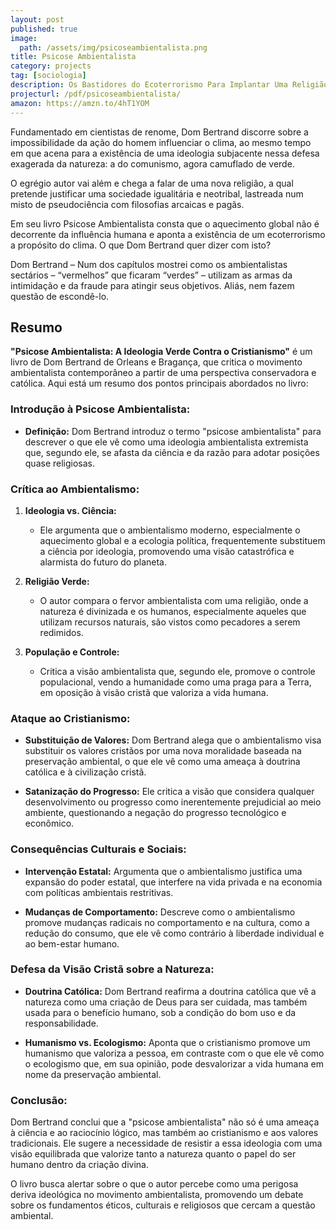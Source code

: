 ```yaml
---
layout: post
published: true
image:
  path: /assets/img/psicoseambientalista.png
title: Psicose Ambientalista
category: projects
tag: [sociologia]
description: Os Bastidores do Ecoterrorismo Para Implantar Uma Religião Ecológica , Igualitária e Anticristã
projecturl: /pdf/psicoseambientalista/
amazon: https://amzn.to/4hT1YOM
---
```


Fundamentado em cientistas de renome, Dom Bertrand discorre sobre a impossibilidade da ação do homem influenciar o clima, ao mesmo tempo em que acena para a existência de uma ideologia subjacente nessa defesa exagerada da natureza: a do comunismo, agora camuflado de verde.

O egrégio autor vai além e chega a falar de uma nova religião, a qual pretende justificar uma sociedade igualitária e neotribal, lastreada num misto de pseudociência com filosofias arcaicas e pagãs.

Em seu livro Psicose Ambientalista consta que o aquecimento global não é decorrente da influência humana e aponta a existência de um ecoterrorismo a propósito do clima. O que Dom Bertrand quer dizer com isto?

Dom Bertrand – Num dos capítulos mostrei como os ambientalistas  sectários – “vermelhos” que ficaram “verdes” –  utilizam as armas da intimidação e da fraude para atingir seus objetivos. Aliás, nem fazem questão de escondê-lo.


## Resumo

**"Psicose Ambientalista: A Ideologia Verde Contra o Cristianismo"** é um livro de Dom Bertrand de Orleans e Bragança, que critica o movimento ambientalista contemporâneo a partir de uma perspectiva conservadora e católica. Aqui está um resumo dos pontos principais abordados no livro:

### **Introdução à Psicose Ambientalista:**

- **Definição:** Dom Bertrand introduz o termo "psicose ambientalista" para descrever o que ele vê como uma ideologia ambientalista extremista que, segundo ele, se afasta da ciência e da razão para adotar posições quase religiosas.

### **Crítica ao Ambientalismo:**

1. **Ideologia vs. Ciência:**
   - Ele argumenta que o ambientalismo moderno, especialmente o aquecimento global e a ecologia política, frequentemente substituem a ciência por ideologia, promovendo uma visão catastrófica e alarmista do futuro do planeta.

2. **Religião Verde:**
   - O autor compara o fervor ambientalista com uma religião, onde a natureza é divinizada e os humanos, especialmente aqueles que utilizam recursos naturais, são vistos como pecadores a serem redimidos.

3. **População e Controle:**
   - Critica a visão ambientalista que, segundo ele, promove o controle populacional, vendo a humanidade como uma praga para a Terra, em oposição à visão cristã que valoriza a vida humana.

### **Ataque ao Cristianismo:**

- **Substituição de Valores:** Dom Bertrand alega que o ambientalismo visa substituir os valores cristãos por uma nova moralidade baseada na preservação ambiental, o que ele vê como uma ameaça à doutrina católica e à civilização cristã.

- **Satanização do Progresso:** Ele critica a visão que considera qualquer desenvolvimento ou progresso como inerentemente prejudicial ao meio ambiente, questionando a negação do progresso tecnológico e econômico.

### **Consequências Culturais e Sociais:**

- **Intervenção Estatal:** Argumenta que o ambientalismo justifica uma expansão do poder estatal, que interfere na vida privada e na economia com políticas ambientais restritivas.

- **Mudanças de Comportamento:** Descreve como o ambientalismo promove mudanças radicais no comportamento e na cultura, como a redução do consumo, que ele vê como contrário à liberdade individual e ao bem-estar humano.

### **Defesa da Visão Cristã sobre a Natureza:**

- **Doutrina Católica:** Dom Bertrand reafirma a doutrina católica que vê a natureza como uma criação de Deus para ser cuidada, mas também usada para o benefício humano, sob a condição do bom uso e da responsabilidade.

- **Humanismo vs. Ecologismo:** Aponta que o cristianismo promove um humanismo que valoriza a pessoa, em contraste com o que ele vê como o ecologismo que, em sua opinião, pode desvalorizar a vida humana em nome da preservação ambiental.

### **Conclusão:**

Dom Bertrand conclui que a "psicose ambientalista" não só é uma ameaça à ciência e ao raciocínio lógico, mas também ao cristianismo e aos valores tradicionais. Ele sugere a necessidade de resistir a essa ideologia com uma visão equilibrada que valorize tanto a natureza quanto o papel do ser humano dentro da criação divina.

O livro busca alertar sobre o que o autor percebe como uma perigosa deriva ideológica no movimento ambientalista, promovendo um debate sobre os fundamentos éticos, culturais e religiosos que cercam a questão ambiental.
